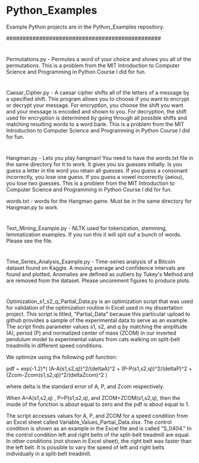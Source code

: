 # Python_Examples


Example Python projects are in the Python_Examples repository.

###############################################

#

Permutations.py - Permutes a word of your choice and shows you all of the permutations. This is a problem from the MIT Introduction to Computer Science and Programming in Python Course I did for fun.

#

Caesar_Cipher.py - A caesar cipher shifts all of the letters of a message by a specified shift. This program allows you to choose if you want to encrypt or decrypt your message. For encryption, you choose the shift you want and your message is encoded and shown to you. For decryption, the shift used for encryption is determined by going through all possible shifts and matching resulting words to a word bank. This is a problem from the MIT Introduction to Computer Science and Programming in Python Course I did for fun.

#

Hangman.py - Lets you play hangman! You need to have the words.txt file in the same directory for it to work. It gives you six guesses initially. Is you guess a letter in the word you retain all guesses. If you guess a consonant incorrectly, you lose one guess. If you guess a vowel incorrectly (aeiou), you lose two guesses. This is a problem from the MIT Introduction to Computer Science and Programming in Python Course I did for fun.

words.txt - words for the Hangman game. Must be in the same directory for Hangman.py to work.

#

Text_Mining_Example.py - NLTK used for tokenization, stemming, lemmatization examples. If you run this it will spit ouf a bunch of words. Please see the file.

#

Time_Series_Analysis_Example.py - Time-series analysis of a Bitcoin dataset found on Kaggle. A moving average and confidence intervals are found and plotted. Anomalies are defined as outliers by Tukey's Method and are removed from the dataset. Please uncomment figures to produce plots.

#

Optimization_s1_s2_q_Partial_Data.py is an optimization script that was used for validation of the optimization routine in Excel used in my dissertation project. This script is titled, "Partial_Data" because this particular upload to github provides a sample of the experimental data to serve as an example. The script finds parameter values s1, s2, and q by matching the amplitude (A), period (P) and normalized center of mass (ZCOM) in our inverted pendulum model to experimental values from cats walking on split-belt treadmills in different speed conditions. 

We optimize using the following pdf function:

pdf ~ exp(-1.2)*( (A-A(s1,s2,q))^2/(deltaA)^2 + (P-P(s1,s2,q))^2/(deltaP)^2 + (Zcom-Zcom(s1,s2,q))^2/(deltaZcom)^2 )

where delta is the standard error of A, P, and Zcom respectively.

When A=A(s1,s2,q) , P=P(s1,s2,q), and ZCOM=ZCOM(s1,s2,q), then the inside of the function is about equal to zero and the pdf is about equal to 1.

The script accesses values for A, P, and ZCOM for a speed condition from an Excel sheet called Variable_Values_Partial_Data.xlsx. The control condition is shown as an example in the Excel file and is called "S_0404." In the control condition left and right belts of the split-belt treadmill are equal. In other conditions (not shown in Excel sheet), the right belt was faster than the left belt. It is possible to vary the speed of left and right belts individually in a split-belt treadmill. 
